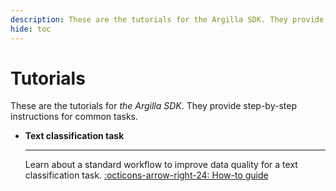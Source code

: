 ```yaml
---
description: These are the tutorials for the Argilla SDK. They provide step-by-step instructions for common tasks.
hide: toc
---
```



# Tutorials

These are the tutorials for *the Argilla SDK*. They provide step-by-step instructions for common tasks.

<div class="grid cards" markdown>

-   __Text classification task__

    ---

    Learn about a standard workflow to improve data quality for a text classification task.
    [:octicons-arrow-right-24: How-to guide](text_classification.ipynb)

</div>